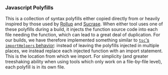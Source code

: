 ### Javascript Polyfills

This is a collection of syntax polyfills either copied directly from or heavily inspired by those used by [Rollup](https://github.com/rollup/rollup) and [Sucrase](https://github.com/alangpierce/sucrase). When either tool uses one of these polyfills during a build, it injects the function source code into each file needing the function, which can lead to a great deal of duplication. For our builds, we have therefore implemented something similar to [`tsc`'s `importHelpers` behavior](https://www.typescriptlang.org/tsconfig#importHelpers): instead of leaving the polyfills injected in multiple places, we instead replace each injected function with an import statement. This is the location from which we import. For simplicity (and greater treeshaking ability when using tools which only work on a file-by-file level), each polyfill is in its own file.
